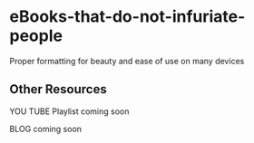 # eBooks-that-do-not-infuriate-people
Proper formatting for beauty and ease of use on many devices

## Other Resources
YOU TUBE 
Playlist coming soon

BLOG
coming soon
